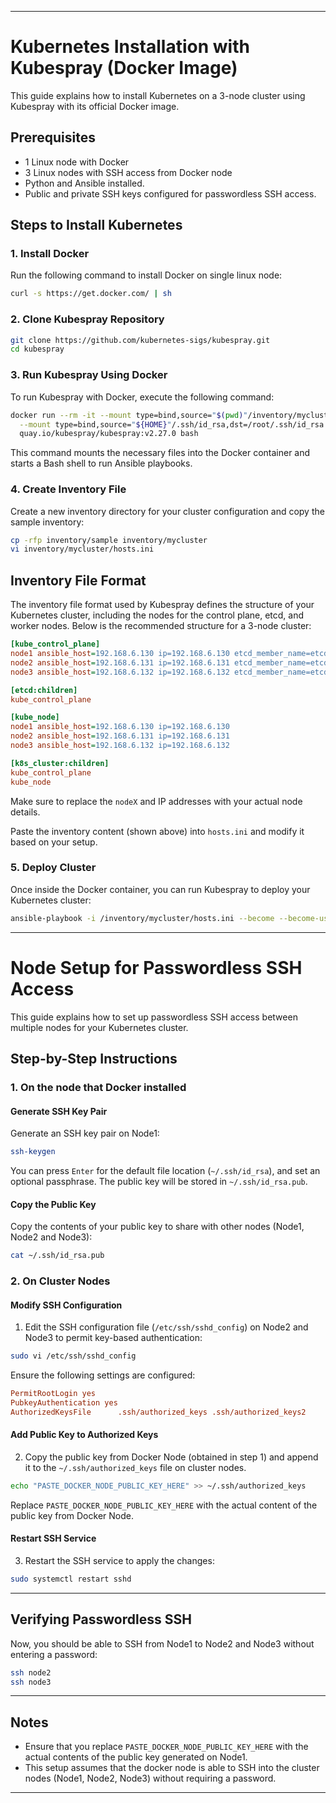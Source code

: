 
---

# Kubernetes Installation with Kubespray (Docker Image)

This guide explains how to install Kubernetes on a 3-node cluster using Kubespray with its official Docker image.

## Prerequisites

- 1 Linux node with Docker
- 3 Linux nodes with SSH access from Docker node
- Python and Ansible installed.
- Public and private SSH keys configured for passwordless SSH access.


## Steps to Install Kubernetes


### 1. Install Docker
Run the following command to install Docker on single linux node:

```bash
curl -s https://get.docker.com/ | sh
```

### 2. Clone Kubespray Repository

```bash
git clone https://github.com/kubernetes-sigs/kubespray.git
cd kubespray
```

### 3. Run Kubespray Using Docker

To run Kubespray with Docker, execute the following command:

```bash
docker run --rm -it --mount type=bind,source="$(pwd)"/inventory/mycluster,dst=/inventory \
  --mount type=bind,source="${HOME}"/.ssh/id_rsa,dst=/root/.ssh/id_rsa \
  quay.io/kubespray/kubespray:v2.27.0 bash
```

This command mounts the necessary files into the Docker container and starts a Bash shell to run Ansible playbooks.

### 4. Create Inventory File

Create a new inventory directory for your cluster configuration and copy the sample inventory:

```bash
cp -rfp inventory/sample inventory/mycluster
vi inventory/mycluster/hosts.ini
```
## Inventory File Format

The inventory file format used by Kubespray defines the structure of your Kubernetes cluster, including the nodes for the control plane, etcd, and worker nodes. Below is the recommended structure for a 3-node cluster:

```ini
[kube_control_plane]
node1 ansible_host=192.168.6.130 ip=192.168.6.130 etcd_member_name=etcd1
node2 ansible_host=192.168.6.131 ip=192.168.6.131 etcd_member_name=etcd2
node3 ansible_host=192.168.6.132 ip=192.168.6.132 etcd_member_name=etcd3

[etcd:children]
kube_control_plane

[kube_node]
node1 ansible_host=192.168.6.130 ip=192.168.6.130
node2 ansible_host=192.168.6.131 ip=192.168.6.131
node3 ansible_host=192.168.6.132 ip=192.168.6.132

[k8s_cluster:children]
kube_control_plane
kube_node
```

Make sure to replace the `nodeX` and IP addresses with your actual node details.

Paste the inventory content (shown above) into `hosts.ini` and modify it based on your setup.

### 5. Deploy Cluster

Once inside the Docker container, you can run Kubespray to deploy your Kubernetes cluster:

```bash
ansible-playbook -i /inventory/mycluster/hosts.ini --become --become-user=root cluster.yml
```

---


# Node Setup for Passwordless SSH Access

This guide explains how to set up passwordless SSH access between multiple nodes for your Kubernetes cluster.

## Step-by-Step Instructions

### 1. On the node that Docker installed

#### Generate SSH Key Pair

Generate an SSH key pair on Node1:

```bash
ssh-keygen
```

You can press `Enter` for the default file location (`~/.ssh/id_rsa`), and set an optional passphrase. The public key will be stored in `~/.ssh/id_rsa.pub`.

#### Copy the Public Key

Copy the contents of your public key to share with other nodes (Node1, Node2 and Node3):

```bash
cat ~/.ssh/id_rsa.pub
```

### 2. On Cluster Nodes

#### Modify SSH Configuration

1. Edit the SSH configuration file (`/etc/ssh/sshd_config`) on Node2 and Node3 to permit key-based authentication:

```bash
sudo vi /etc/ssh/sshd_config
```

Ensure the following settings are configured:

```ini
PermitRootLogin yes
PubkeyAuthentication yes
AuthorizedKeysFile      .ssh/authorized_keys .ssh/authorized_keys2
```

#### Add Public Key to Authorized Keys

2. Copy the public key from Docker Node (obtained in step 1) and append it to the `~/.ssh/authorized_keys` file on cluster nodes.

```bash
echo "PASTE_DOCKER_NODE_PUBLIC_KEY_HERE" >> ~/.ssh/authorized_keys
```

Replace `PASTE_DOCKER_NODE_PUBLIC_KEY_HERE` with the actual content of the public key from Docker Node.

#### Restart SSH Service

3. Restart the SSH service to apply the changes:

```bash
sudo systemctl restart sshd
```

---

## Verifying Passwordless SSH

Now, you should be able to SSH from Node1 to Node2 and Node3 without entering a password:

```bash
ssh node2
ssh node3
```

---

## Notes

- Ensure that you replace `PASTE_DOCKER_NODE_PUBLIC_KEY_HERE` with the actual contents of the public key generated on Node1.
- This setup assumes that the docker node is able to SSH into the cluster nodes (Node1, Node2, Node3) without requiring a password.

---
